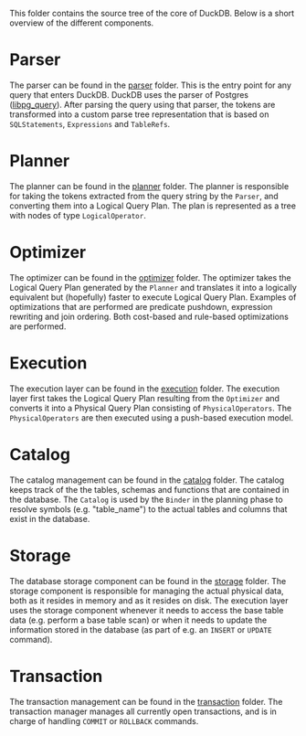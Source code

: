 This folder contains the source tree of the core of DuckDB. Below is a short overview of the different components.

# Parser
The parser can be found in the [parser](https://github.com/cwida/duckdb/tree/master/src/parser) folder. This is the entry point for any query that enters DuckDB. DuckDB uses the parser of Postgres ([libpg_query](https://github.com/lfittl/libpg_query)). After parsing the query using that parser, the tokens are transformed into a custom parse tree representation that is based on `SQLStatements`, `Expressions` and `TableRefs`.

# Planner
The planner can be found in the [planner](https://github.com/cwida/duckdb/tree/master/src/planner) folder. The planner is responsible for taking the tokens extracted from the query string by the `Parser`, and converting them into a Logical Query Plan. The plan is represented as a tree with nodes of type `LogicalOperator`.

# Optimizer
The optimizer can be found in the [optimizer](https://github.com/cwida/duckdb/tree/master/src/optimizer) folder. The optimizer takes the Logical Query Plan generated by the `Planner` and translates it into a logically equivalent but (hopefully) faster to execute Logical Query Plan. Examples of optimizations that are performed are predicate pushdown, expression rewriting and join ordering. Both cost-based and rule-based optimizations are performed.

# Execution
The execution layer can be found in the [execution](https://github.com/cwida/duckdb/tree/master/src/execution) folder. The execution layer first takes the Logical Query Plan resulting from the `Optimizer` and converts it into a Physical Query Plan consisting of `PhysicalOperators`. The `PhysicalOperators` are then executed using a push-based execution model.

# Catalog
The catalog management can be found in the [catalog](https://github.com/cwida/duckdb/tree/master/src/catalog) folder. The catalog keeps track of the the tables, schemas and functions that are contained in the database. The `Catalog` is used by the `Binder` in the planning phase to resolve symbols (e.g. "table_name") to the actual tables and columns that exist in the database.

# Storage
The database storage component can be found in the [storage](https://github.com/cwida/duckdb/tree/master/src/storage) folder. The storage component is responsible for managing the actual physical data, both as it resides in memory and as it resides on disk. The execution layer uses the storage component whenever it needs to access the base table data (e.g. perform a base table scan) or when it needs to update the information stored in the database (as part of e.g. an `INSERT` or `UPDATE` command).

# Transaction
The transaction management can be found in the [transaction](https://github.com/cwida/duckdb/tree/master/src/transaction) folder. The transaction manager manages all currently open transactions, and is in charge of handling `COMMIT` or `ROLLBACK` commands.
